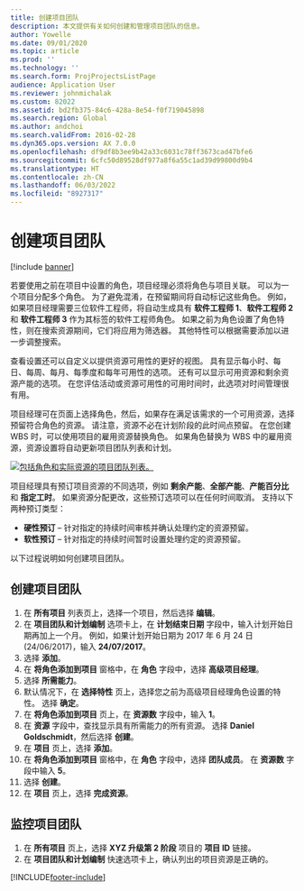 ```yaml
---
title: 创建项目团队
description: 本文提供有关如何创建和管理项目团队的信息。
author: Yowelle
ms.date: 09/01/2020
ms.topic: article
ms.prod: ''
ms.technology: ''
ms.search.form: ProjProjectsListPage
audience: Application User
ms.reviewer: johnmichalak
ms.custom: 82022
ms.assetid: bd2fb375-84c6-428a-8e54-f0f719045898
ms.search.region: Global
ms.author: andchoi
ms.search.validFrom: 2016-02-28
ms.dyn365.ops.version: AX 7.0.0
ms.openlocfilehash: df9df8b3ee9b42a33c6031c78ff3673cad47bfe6
ms.sourcegitcommit: 6cfc50d89528df977a8f6a55c1ad39d99800d9b4
ms.translationtype: HT
ms.contentlocale: zh-CN
ms.lasthandoff: 06/03/2022
ms.locfileid: "8927317"
---
```

# <a name="create-a-project-team"></a>创建项目团队

[!include [banner](../includes/banner.md)]

若要使用之前在项目中设置的角色，项目经理必须将角色与项目关联。 可以为一个项目分配多个角色。 为了避免混淆，在预留期间将自动标记这些角色。 例如，如果项目经理需要三位软件工程师，将自动生成具有 **软件工程师 1**、**软件工程师 2** 和 **软件工程师 3** 作为其标签的软件工程师角色。 如果之前为角色设置了角色特性，则在搜索资源期间，它们将应用为筛选器。 其他特性可以根据需要添加以进一步调整搜索。

查看设置还可以自定义以提供资源可用性的更好的视图。 具有显示每小时、每日、每周、每月、每季度和每年可用性的选项。 还有可以显示可用资源和剩余资源产能的选项。 在您评估活动或资源可用性的可用时间时，此选项对时间管理很有用。

项目经理可在页面上选择角色，然后，如果存在满足该需求的一个可用资源，选择预留符合角色的资源。 请注意，资源不必在计划阶段的此时间点预留。 在您创建 WBS 时，可以使用项目的雇用资源替换角色。 如果角色替换为 WBS 中的雇用资源，资源设置将自动更新项目团队列表和计划。

[![包括角色和实际资源的项目团队列表。](./media/projectresourcing03-1024x368.jpg)](./media/projectresourcing03.jpg) 

项目经理具有预订项目资源的不同选项，例如 **剩余产能**、**全部产能**、**产能百分比** 和 **指定工时**。 如果资源分配更改，这些预订选项可以在任何时间取消。 支持以下两种预订类型：

- **硬性预订** – 针对指定的持续时间审核并确认处理约定的资源预留。
- **软性预订** – 针对指定的持续时间暂时设置处理约定的资源预留。

以下过程说明如何创建项目团队。

## <a name="create-a-project-team"></a>创建项目团队

1. 在 **所有项目** 列表页上，选择一个项目，然后选择 **编辑**。
2. 在 **项目团队和计划编制** 选项卡上，在 **计划结束日期** 字段中，输入计划开始日期再加上一个月。 例如，如果计划开始日期为 2017 年 6 月 24 日 (24/06/2017)，输入 **24/07/2017**。
3. 选择 **添加**。
4. 在 **将角色添加到项目** 窗格中，在 **角色** 字段中，选择 **高级项目经理**。
5. 选择 **所需能力**。
6. 默认情况下，在 **选择特性** 页上，选择您之前为高级项目经理角色设置的特性。 选择 **确定**。
7. 在 **将角色添加到项目** 页上，在 **资源数** 字段中，输入 **1**。
8. 在 **资源** 字段中，查找显示具有所需能力的所有资源。 选择 **Daniel Goldschmidt**，然后选择 **创建**。
9. 在 **项目** 页上，选择 **添加**。
10. 在 **将角色添加到项目** 窗格中，在 **角色** 字段中，选择 **团队成员**。 在 **资源数** 字段中输入 **5**。
11. 选择 **创建**。
12. 在 **项目** 页上，选择 **完成资源**。

## <a name="monitor-project-teams"></a>监控项目团队
1. 在 **所有项目** 页上，选择 **XYZ 升级第 2 阶段** 项目的 **项目 ID** 链接。
2. 在 **项目团队和计划编制** 快速选项卡上，确认列出的项目资源是正确的。


[!INCLUDE[footer-include](../includes/footer-banner.md)]